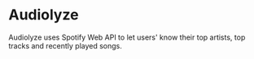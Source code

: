 # Audiolyze

Audiolyze uses Spotify Web API to let users' know their top artists, top tracks and recently played songs.
